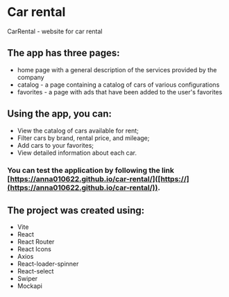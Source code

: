 # Car rental

CarRental - website for car rental

## The app has three pages:

- home page with a general description of the services provided by the company
- catalog - a page containing a catalog of cars of various configurations
- favorites - a page with ads that have been added to the user's favorites

## Using the app, you can:

- View the catalog of cars available for rent;
- Filter cars by brand, rental price, and mileage;
- Add cars to your favorites;
- View detailed information about each car.

### You can test the application by following the link [https://anna010622.github.io/car-rental/]([https://](https://anna010622.github.io/car-rental/)).

## The project was created using:

- Vite
- React
- React Router
- React Icons
- Axios
- React-loader-spinner
- React-select
- Swiper
- Mockapi
